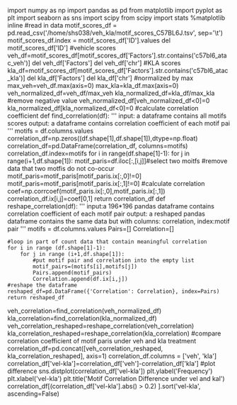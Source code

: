 import numpy as np
import pandas as pd
from matplotlib import pyplot as plt
import seaborn as sns
import scipy
from scipy import stats
%matplotlib inline
#read in data
motif_scores_df = pd.read_csv('/home/shs038/veh_kla/motif_scores_C57BL6J.tsv', sep='\t')
motif_scores_df.index = motif_scores_df['ID'].values
del motif_scores_df['ID']
#vehicle scores
veh_df=motif_scores_df[motif_scores_df['Factors'].str.contains('c57bl6_atac_veh')]
del veh_df['Factors']
del veh_df['chr']
#KLA scores 
kla_df=motif_scores_df[motif_scores_df['Factors'].str.contains('c57bl6_atac_kla')]
del kla_df['Factors']
del kla_df['chr']
#normalized by max 
max_veh=veh_df.max(axis=0)
max_kla=kla_df.max(axis=0)
veh_normalized_df=veh_df/max_veh
kla_normalized_df=kla_df/max_kla
#remove negative value
veh_normalized_df[veh_normalized_df<0]=0
kla_normalized_df[kla_normalized_df<0]=0
#calculate correlation coefficient 
def find_correlation(df):
    '''
    input: a dataframe contains all motifs scores
    output: a dataframe contains correlation coefficient of each motif pai
    '''
    motifs = df.columns.values
    correlation_df=np.zeros((df.shape[1],df.shape[1]),dtype=np.float)
    correlation_df=pd.DataFrame(correlation_df, columns=motifs)
    correlation_df.index=motifs
    for i in range(df.shape[1]-1):
        for j in range(i+1,df.shape[1]):
            motif_paris=df.iloc[:,[i,j]]#select two moitfs
            #remove data that two motfis do not co-occur
            motif_paris=motif_paris[motif_paris.ix[:,0]!=0]
            motif_paris=motif_paris[motif_paris.ix[:,1]!=0]
            #calculate correlation
            coef=np.corrcoef(motif_paris.ix[:,0],motif_paris.ix[:,1])
            correlation_df.ix[i,j]=coef[0,1]
    return correlation_df
def reshape_correlation(df):
    '''
    input:a 196*196 pandas dataframe contains correlation coefficient of each motif pair
    output: a reshaped pandas dataframe contains the same data but with 
            columns: correlation, index:motif pair
    '''
    motifs = df.columns.values
    Pairs=[]
    Correlation=[]

    #loop in part of count data that contain meaningful correlation
    for i in range (df.shape[1]-1):
        for j in range (i+1,df.shape[1]):
            #put motif pair and correlation into the empty list
            motif_pairs=(motifs[i],motifs[j])
            Pairs.append(motif_pairs)
            Correlation.append(df.ix[i,j])
    #reshape the dataframe
    reshaped_df=pd.DataFrame({'Correlation': Correlation}, index=Pairs)
    return reshaped_df
veh_correlation=find_correlation(veh_normalized_df)
kla_correlation=find_correlation(kla_normalized_df)
veh_correlation_reshaped=reshape_correlation(veh_correlation)
kla_correlation_reshaped=reshape_correlation(kla_correlation)
#compare correlation coefficient of motif paris under veh and kla treatment
correlation_df=pd.concat([veh_correlation_reshaped, kla_correlation_reshaped], axis=1)
correlation_df.columns = ['veh', 'kla']
correlation_df['vel-kla']=correlation_df['veh']-correlation_df['kla']
#plot difference
sns.distplot(correlation_df['vel-kla'])
plt.ylabel('Frequency')
plt.xlabel('vel-kla')
plt.title('Motif Correlation Difference under vel and kal') 
correlation_df[(correlation_df['vel-kla'].abs() > 0.2) ].sort('vel-kla', ascending=False)
